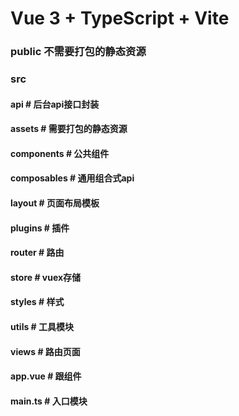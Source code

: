 # Vue 3 + TypeScript + Vite

### public    不需要打包的静态资源
### src
  ####      api             # 后台api接口封装
  ####      assets          # 需要打包的静态资源
  ####      components      # 公共组件
  ####      composables     # 通用组合式api
  ####      layout          # 页面布局模板
  ####      plugins         # 插件
  ####      router          # 路由
  ####      store           # vuex存储
  ####      styles          # 样式
  ####      utils           # 工具模块
  ####      views           # 路由页面
  ####      app.vue         # 跟组件
  ####      main.ts         # 入口模块
